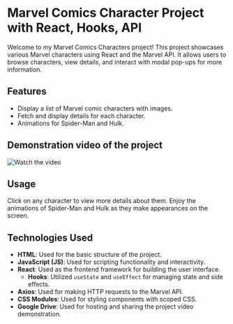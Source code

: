 # Marvel Comics Character Project with React, Hooks, API

Welcome to my Marvel Comics Characters project! This project showcases various Marvel characters using React and the Marvel API. It allows users to browse characters, view details, and interact with modal pop-ups for more information.

## Features

- Display a list of Marvel comic characters with images.
- Fetch and display details for each character.
- Animations for Spider-Man and Hulk.

## Demonstration video of the project

![Watch the video](https://drive.google.com/file/d/1n-8ozOUCkgm7QDdBFzUrPZJ2wW0eGBSh/view?usp=sharing)


## Usage

Click on any character to view more details about them. Enjoy the animations of Spider-Man and Hulk as they make appearances on the screen.

## Technologies Used

- **HTML**: Used for the basic structure of the project.
- **JavaScript (JS)**: Used for scripting functionality and interactivity.
- **React**: Used as the frontend framework for building the user interface.
  - **Hooks**: Utilized `useState` and `useEffect` for managing state and side effects.
- **Axios**: Used for making HTTP requests to the Marvel API.
- **CSS Modules**: Used for styling components with scoped CSS.
- **Google Drive**: Used for hosting and sharing the project video demonstration.